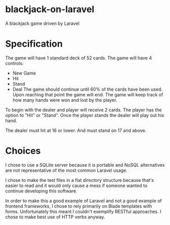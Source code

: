 # blackjack-on-laravel
A blackjack game driven by Laravel

# Specification

 The game will have 1 standard deck of 52 cards.
 The game will have 4 controls:
  * New Game
  * Hit
  * Stand
  * Deal
 The game should continue until 60% of the cards have been used. Upon reaching that point the game will end. The game
 will keep track of how many hands were won and lost by the player.

 To begin with the dealer and player will receive 2 cards. The player has the option to "Hit" or "Stand".
 Once the player stands the dealer will play out his hand.

 The dealer must hit at 16 or lower. And must stand on 17 and above.

# Choices

I chose to use a SQLite server because it is portable and NoSQL alternatives are not representative of the most common Laravel usage.

I chose to make the test files in a flat directory structure because that's easier to read and it would only cause a mess if someone wanted to continue developing this software.

In order to make this a good example of Laravel and not a good example of frontend frameworks, I chose to rely primarily on Blade templates with forms. Unfortunately this meant I couldn't exemplify RESTful approaches. I chose to make best use of HTTP verbs anyway.

